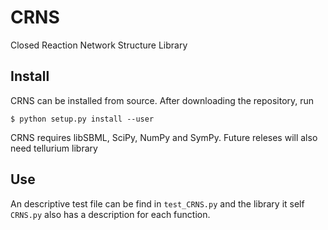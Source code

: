 # CRNS
Closed Reaction Network Structure Library

## Install

CRNS can be installed from source. After downloading the repository, run

    $ python setup.py install --user

CRNS requires libSBML, SciPy, NumPy and SymPy. Future releses will also need tellurium library 

## Use

An descriptive test file can be find in `test_CRNS.py` and the library it self `CRNS.py` also has a description for each function.
